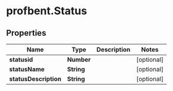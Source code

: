# profbent.Status

## Properties
Name | Type | Description | Notes
------------ | ------------- | ------------- | -------------
**statusid** | **Number** |  | [optional] 
**statusName** | **String** |  | [optional] 
**statusDescription** | **String** |  | [optional] 
